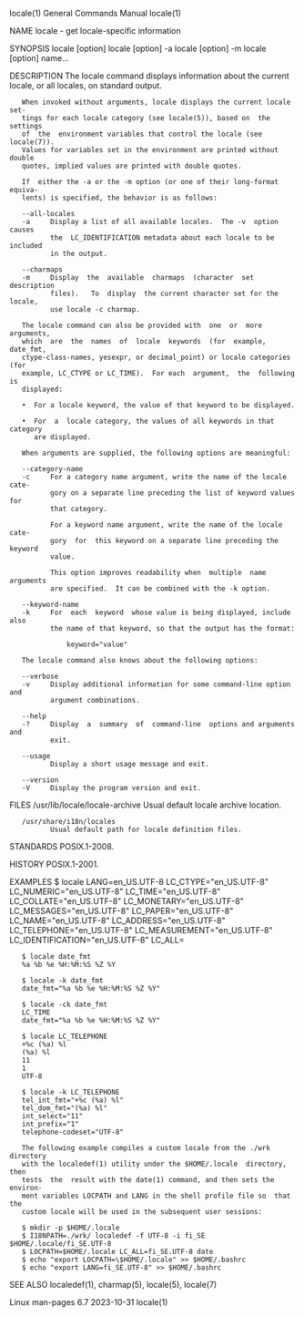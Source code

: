 locale(1)                   General Commands Manual                  locale(1)

NAME
       locale - get locale-specific information

SYNOPSIS
       locale [option]
       locale [option] -a
       locale [option] -m
       locale [option] name...

DESCRIPTION
       The  locale  command  displays information about the current locale, or
       all locales, on standard output.

       When invoked without arguments, locale displays the current locale set‐
       tings for each locale category (see locale(5)), based on  the  settings
       of  the  environment variables that control the locale (see locale(7)).
       Values for variables set in the environment are printed without  double
       quotes, implied values are printed with double quotes.

       If  either the -a or the -m option (or one of their long-format equiva‐
       lents) is specified, the behavior is as follows:

       --all-locales
       -a     Display a list of all available locales.  The -v  option  causes
              the  LC_IDENTIFICATION metadata about each locale to be included
              in the output.

       --charmaps
       -m     Display  the  available  charmaps  (character  set   description
              files).   To  display  the current character set for the locale,
              use locale -c charmap.

       The locale command can also be provided with  one  or  more  arguments,
       which  are  the  names  of  locale  keywords  (for  example,  date_fmt,
       ctype-class-names, yesexpr, or decimal_point) or locale categories (for
       example, LC_CTYPE or LC_TIME).  For each  argument,  the  following  is
       displayed:

       •  For a locale keyword, the value of that keyword to be displayed.

       •  For  a  locale category, the values of all keywords in that category
          are displayed.

       When arguments are supplied, the following options are meaningful:

       --category-name
       -c     For a category name argument, write the name of the locale cate‐
              gory on a separate line preceding the list of keyword values for
              that category.

              For a keyword name argument, write the name of the locale  cate‐
              gory  for  this keyword on a separate line preceding the keyword
              value.

              This option improves readability when  multiple  name  arguments
              are specified.  It can be combined with the -k option.

       --keyword-name
       -k     For  each  keyword  whose value is being displayed, include also
              the name of that keyword, so that the output has the format:

                  keyword="value"

       The locale command also knows about the following options:

       --verbose
       -v     Display additional information for some command-line option  and
              argument combinations.

       --help
       -?     Display  a  summary  of  command-line  options and arguments and
              exit.

       --usage
              Display a short usage message and exit.

       --version
       -V     Display the program version and exit.

FILES
       /usr/lib/locale/locale-archive
              Usual default locale archive location.

       /usr/share/i18n/locales
              Usual default path for locale definition files.

STANDARDS
       POSIX.1-2008.

HISTORY
       POSIX.1-2001.

EXAMPLES
       $ locale
       LANG=en_US.UTF-8
       LC_CTYPE="en_US.UTF-8"
       LC_NUMERIC="en_US.UTF-8"
       LC_TIME="en_US.UTF-8"
       LC_COLLATE="en_US.UTF-8"
       LC_MONETARY="en_US.UTF-8"
       LC_MESSAGES="en_US.UTF-8"
       LC_PAPER="en_US.UTF-8"
       LC_NAME="en_US.UTF-8"
       LC_ADDRESS="en_US.UTF-8"
       LC_TELEPHONE="en_US.UTF-8"
       LC_MEASUREMENT="en_US.UTF-8"
       LC_IDENTIFICATION="en_US.UTF-8"
       LC_ALL=

       $ locale date_fmt
       %a %b %e %H:%M:%S %Z %Y

       $ locale -k date_fmt
       date_fmt="%a %b %e %H:%M:%S %Z %Y"

       $ locale -ck date_fmt
       LC_TIME
       date_fmt="%a %b %e %H:%M:%S %Z %Y"

       $ locale LC_TELEPHONE
       +%c (%a) %l
       (%a) %l
       11
       1
       UTF-8

       $ locale -k LC_TELEPHONE
       tel_int_fmt="+%c (%a) %l"
       tel_dom_fmt="(%a) %l"
       int_select="11"
       int_prefix="1"
       telephone-codeset="UTF-8"

       The following example compiles a custom locale from the ./wrk directory
       with the localedef(1) utility under the $HOME/.locale  directory,  then
       tests  the  result with the date(1) command, and then sets the environ‐
       ment variables LOCPATH and LANG in the shell profile file so  that  the
       custom locale will be used in the subsequent user sessions:

       $ mkdir -p $HOME/.locale
       $ I18NPATH=./wrk/ localedef -f UTF-8 -i fi_SE $HOME/.locale/fi_SE.UTF-8
       $ LOCPATH=$HOME/.locale LC_ALL=fi_SE.UTF-8 date
       $ echo "export LOCPATH=\$HOME/.locale" >> $HOME/.bashrc
       $ echo "export LANG=fi_SE.UTF-8" >> $HOME/.bashrc

SEE ALSO
       localedef(1), charmap(5), locale(5), locale(7)

Linux man-pages 6.7               2023-10-31                         locale(1)
